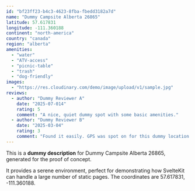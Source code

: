 ```yaml
---
id: "bf23ff23-b4c3-4623-8fba-fbedd3182a7d"
name: "Dummy Campsite Alberta 26865"
latitude: 57.617831
longitude: -111.360188
continent: "north-america"
country: "canada"
region: "alberta"
amenities:
  - "water"
  - "ATV-access"
  - "picnic-table"
  - "trash"
  - "dog-friendly"
images:
  - "https://res.cloudinary.com/demo/image/upload/v1/sample.jpg"
reviews:
  - author: "Dummy Reviewer A"
    date: "2025-07-014"
    rating: 5
    comment: "A nice, quiet dummy spot with some basic amenities."
  - author: "Dummy Reviewer B"
    date: "2025-03-04"
    rating: 3
    comment: "Found it easily. GPS was spot on for this dummy location."
---
```


This is a **dummy description** for Dummy Campsite Alberta 26865, generated for the proof of concept.

It provides a serene environment, perfect for demonstrating how SvelteKit can handle a large number of static pages. The coordinates are 57.617831, -111.360188.
